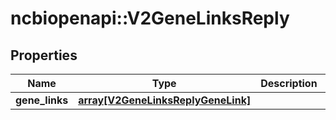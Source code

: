 # ncbiopenapi::V2GeneLinksReply


## Properties
Name | Type | Description | Notes
------------ | ------------- | ------------- | -------------
**gene_links** | [**array[V2GeneLinksReplyGeneLink]**](v2GeneLinksReplyGeneLink.md) |  | [optional] 


